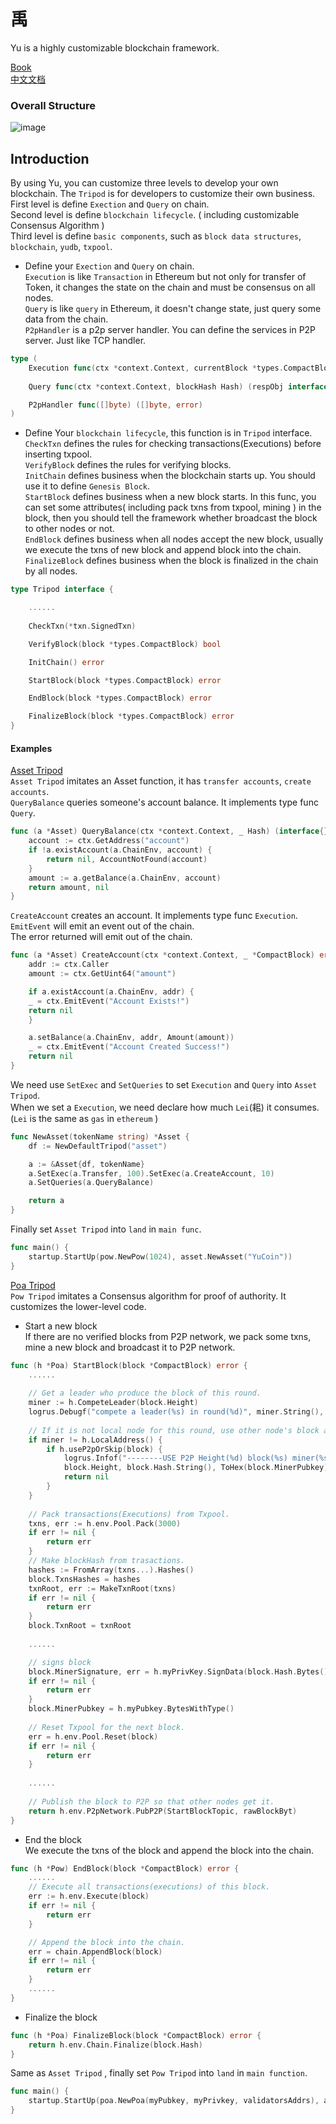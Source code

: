 # 禹

Yu is a highly customizable blockchain framework.  

[Book](https://yu-org.github.io/yu-docs/en/)  
[中文文档](https://yu-org.github.io/yu-docs/zh/)

### Overall Structure
![image](yu_flow_chart.png)

## Introduction
By using Yu, you can customize three levels to develop your own blockchain. The `Tripod` is for developers to 
customize their own business.     
First level is define  `Exection` and `Query` on chain.  
Second level is define `blockchain lifecycle`. ( including customizable Consensus Algorithm )  
Third level is define `basic components`, such as `block data structures`, `blockchain`, `yudb`, `txpool`. 
- Define your `Exection` and `Query` on  chain.  
`Execution` is like `Transaction` in Ethereum but not only for transfer of Token, it changes the state on the chain and must be consensus on all nodes.  
`Query` is like `query` in Ethereum, it doesn't change state, just query some data from the chain.  
`P2pHandler` is a p2p server handler. You can define the services in P2P server. Just like TCP handler.  

```go
type (
    Execution func(ctx *context.Context, currentBlock *types.CompactBlock) error
	
    Query func(ctx *context.Context, blockHash Hash) (respObj interface{}, err error)

    P2pHandler func([]byte) ([]byte, error)
)
```
- Define Your `blockchain lifecycle`, this function is in `Tripod` interface.  
`CheckTxn` defines the rules for checking transactions(Executions) before inserting txpool.  
`VerifyBlock` defines the rules for verifying blocks.   
`InitChain` defines business when the blockchain starts up. You should use it to define `Genesis Block`.  
`StartBlock` defines business when a new block starts. In this func, you can set some attributes( including pack txns from txpool, mining ) in the block,
then you should tell the framework whether broadcast the block to other nodes or not.    
`EndBlock` defines business when all nodes accept the new block, usually we execute the txns of new block and append  block into the chain.  
`FinalizeBlock` defines business when the block is finalized in the chain by all nodes.
 
```go
type Tripod interface {

    ......
    
    CheckTxn(*txn.SignedTxn)    

    VerifyBlock(block *types.CompactBlock) bool

    InitChain() error

    StartBlock(block *types.CompactBlock) error

    EndBlock(block *types.CompactBlock) error

    FinalizeBlock(block *types.CompactBlock) error
}
```

#### Examples

[Asset Tripod](https://github.com/yu-org/yu/blob/master/apps/asset)  
`Asset Tripod` imitates an Asset function, it has `transfer accounts`, `create accounts`.  
`QueryBalance` queries someone's account balance. It implements type func `Query`.
```go
func (a *Asset) QueryBalance(ctx *context.Context, _ Hash) (interface{}, error) {
    account := ctx.GetAddress("account")
    if !a.existAccount(a.ChainEnv, account) {
        return nil, AccountNotFound(account)
    }
    amount := a.getBalance(a.ChainEnv, account)
    return amount, nil
}
```  
`CreateAccount` creates an account. It implements type func `Execution`.  
`EmitEvent` will emit an event out of the chain.  
The error returned will emit out of the chain.
```go
func (a *Asset) CreateAccount(ctx *context.Context, _ *CompactBlock) error {
    addr := ctx.Caller
    amount := ctx.GetUint64("amount")

    if a.existAccount(a.ChainEnv, addr) {
    _ = ctx.EmitEvent("Account Exists!")
    return nil
    }

    a.setBalance(a.ChainEnv, addr, Amount(amount))
    _ = ctx.EmitEvent("Account Created Success!")
    return nil
}
```  

We need use `SetExec` and `SetQueries` to set `Execution` and `Query` into `Asset Tripod`.  
When we set a `Execution`, we need declare how much `Lei`(耜) it consumes. (`Lei` is the same as `gas` in `ethereum` )
```go
func NewAsset(tokenName string) *Asset {
    df := NewDefaultTripod("asset")

    a := &Asset{df, tokenName}
    a.SetExec(a.Transfer, 100).SetExec(a.CreateAccount, 10)
    a.SetQueries(a.QueryBalance)

    return a
}
```  
Finally set `Asset Tripod` into `land` in `main func`. 
```go
func main() {
    startup.StartUp(pow.NewPow(1024), asset.NewAsset("YuCoin"))
}
```

[Poa Tripod](https://github.com/yu-org/yu/blob/master/apps/poa/poa.go)  
`Pow Tripod` imitates a Consensus algorithm for proof of authority. It customizes the lower-level code.
- Start a new block  
If there are no verified blocks from P2P network, we pack some txns, mine a new block and broadcast it to P2P network.
```go
func (h *Poa) StartBlock(block *CompactBlock) error {
    ......
	
    // Get a leader who produce the block of this round. 
    miner := h.CompeteLeader(block.Height)
    logrus.Debugf("compete a leader(%s) in round(%d)", miner.String(), block.Height)
	
    // If it is not local node for this round, use other node's block and skip follows.
    if miner != h.LocalAddress() {
        if h.useP2pOrSkip(block) {
            logrus.Infof("--------USE P2P Height(%d) block(%s) miner(%s)",
            block.Height, block.Hash.String(), ToHex(block.MinerPubkey))
            return nil
        }
    }
	
    // Pack transactions(Executions) from Txpool. 
    txns, err := h.env.Pool.Pack(3000)
    if err != nil {
        return err
    }
    // Make blockHash from trasactions. 
    hashes := FromArray(txns...).Hashes()
    block.TxnsHashes = hashes
    txnRoot, err := MakeTxnRoot(txns)
    if err != nil {
        return err
    }
    block.TxnRoot = txnRoot
	
    ......

    // signs block
    block.MinerSignature, err = h.myPrivKey.SignData(block.Hash.Bytes())
    if err != nil {
        return err
    }
    block.MinerPubkey = h.myPubkey.BytesWithType()
	
    // Reset Txpool for the next block.
    err = h.env.Pool.Reset(block)
    if err != nil {
        return err
    }
    
    ......
	
    // Publish the block to P2P so that other nodes get it.
    return h.env.P2pNetwork.PubP2P(StartBlockTopic, rawBlockByt)
}
```
- End the block  
We execute the txns of the block and append the block into the chain.
```go
func (h *Pow) EndBlock(block *CompactBlock) error {
    ......
    // Execute all transactions(executions) of this block.
    err := h.env.Execute(block)
    if err != nil {
        return err
    }

    // Append the block into the chain.
    err = chain.AppendBlock(block)
    if err != nil {
        return err
    }  
    ......
}
```

- Finalize the block   
```go
func (h *Poa) FinalizeBlock(block *CompactBlock) error {
    return h.env.Chain.Finalize(block.Hash)
}
```


Same as `Asset Tripod` , finally set `Pow Tripod` into `land` in `main function`.    
```go
func main() {
    startup.StartUp(poa.NewPoa(myPubkey, myPrivkey, validatorsAddrs), asset.NewAsset("YuCoin"))
}
```

